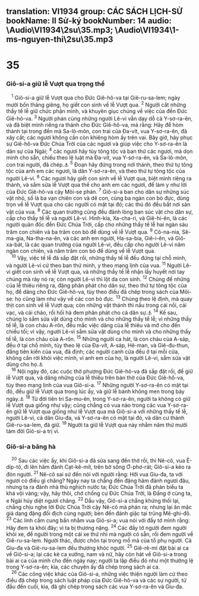 translation: VI1934
group: CÁC SÁCH LỊCH-SỬ
bookName: II Sử-ký 
bookNumber: 14
audio: \Audio\VI1934\2su\35.mp3; \Audio\VI1934\1-ms-nguyen-thi\2su\35.mp3
-------

<div class="title"><h1>35</h1><h3>Giô-si-a giữ lễ Vượt qua trọng thể</h3></div>
<span class="verse 2su_35_1"> <sup>1</sup> Giô-si-a giữ lễ Vượt qua cho Đức Giê-hô-va tại Giê-ru-sa-lem; ngày mười bốn tháng giêng, họ giết con sinh về lễ Vượt qua. </span>
<span class="verse 2su_35_2"><sup>2</sup> Người cắt những thầy tế lễ giữ chức phận mình, và khuyên giục chúng về việc của đền Đức Giê-hô-va. </span>
<span class="verse 2su_35_3"><sup>3</sup> Người phán cùng những người Lê-vi vẫn dạy dỗ cả Y-sơ-ra-ên, và đã biệt mình riêng ra thánh cho Đức Giê-hô-va, mà rằng: Hãy để hòm thánh tại trong đền mà Sa-lô-môn, con trai của Đa-vít, vua Y-sơ-ra-ên, đã xây cất; các ngươi không cần còn khiêng hòm ấy trên vai. Bây giờ, hãy phục sự Giê-hô-va Đức Chúa Trời của các ngươi và giúp việc cho Y-sơ-ra-ên là dân sự của Ngài; </span>
<span class="verse 2su_35_4"><sup>4</sup> các ngươi hãy tùy tông tộc và ban thứ các ngươi, mà dọn mình cho sẵn, chiếu theo lệ luật mà Đa-vít, vua Y-sơ-ra-ên, và Sa-lô-môn, con trai người, đã chép.<a data-toggle="tooltip" data-placement="bottom" title="2Su 8:14">⚓</a></span>
<span class="verse 2su_35_5"><sup>5</sup> Đoạn hãy đứng trong nơi thánh, theo thứ tự tông tộc của anh em các ngươi, là dân Y-sơ-ra-ên, và theo thứ tự tông tộc của người Lê-vi. </span>
<span class="verse 2su_35_6"><sup>6</sup> Các ngươi hãy giết con sinh về lễ Vượt qua, biệt mình riêng ra thánh, và sắm sửa lễ Vượt qua thế cho anh em các ngươi, để làm y như lời của Đức Giê-hô-va cậy Môi-se phán. </span>
<span class="verse 2su_35_7"><sup>7</sup> Giô-si-a ban cho dân sự những súc vật nhỏ, số là ba vạn chiên con và dê con, cùng ba ngàn con bò đực, dùng trọn về lễ Vượt qua cho các người có mặt tại đó; các thú đó đều bắt nơi sản vật của vua. </span>
<span class="verse 2su_35_8"><sup>8</sup> Các quan trưởng cũng đều đành lòng ban súc vật cho dân sự, cấp cho thầy tế lễ và người Lê-vi. Hinh-kia, Xa-cha-ri, và Giê-hi-ên, là các người quản đốc đền Đức Chúa Trời, cấp cho những thầy tế lễ hai ngàn sáu trăm con chiên và ba trăm con bò để dùng về lễ Vượt qua. </span>
<span class="verse 2su_35_9"><sup>9</sup> Cô-na-nia, Sê-ma-gia, Na-tha-na-ên, và các anh em người, Ha-sa-bia, Giê-i-ên, và Giô-xa-bát, là các quan trưởng của người Lê-vi, đều cấp cho người Lê-vi năm ngàn con chiên, và năm trăm con bò để dùng về lễ Vượt qua. <br/></span>
<span class="verse 2su_35_10"> <sup>10</sup> Vậy, việc tế lễ đã sắp đặt rồi, những thầy tế lễ đều đứng tại chỗ mình, và người Lê-vi cứ theo ban thứ mình, y theo mạng lịnh của vua. </span>
<span class="verse 2su_35_11"><sup>11</sup> Người Lê-vi giết con sinh về lễ Vượt qua, và những thầy tế lễ nhận lấy huyết nơi tay chúng mà rảy nó ra; còn người Lê-vi thì lột da con sinh. </span>
<span class="verse 2su_35_12"><sup>12</sup> Chúng để những của lễ thiêu riêng ra, đặng phân phát cho dân sự, theo thứ tự tông tộc của họ, để dâng cho Đức Giê-hô-va, tùy theo điều đã chép trong sách của Môi-se: họ cũng làm như vậy về các con bò đực. </span>
<span class="verse 2su_35_13"><sup>13</sup> Chúng theo lệ định, mà quay thịt con sinh về lễ Vượt qua; còn những vật thánh thì nấu trong cái nồi, cái vạc, và cái chảo, rồi hối hả đem phân phát cho cả dân sự.<a data-toggle="tooltip" data-placement="bottom" title="Xu 12:8-9">⚓</a></span>
<span class="verse 2su_35_14"><sup>14</sup> Kế sau, chúng lo sắm sửa vật dùng cho mình và cho những thầy tế lễ; vì những thầy tế lễ, là con cháu A-rôn, đều mắc việc dâng của lễ thiêu và mỡ cho đến chiều tối; vì vậy, người Lê-vi sắm sửa vật dùng cho mình và cho những thầy tế lễ, là con cháu của A-rôn. </span>
<span class="verse 2su_35_15"><sup>15</sup> Những người ca hát, là con cháu của A-sáp, đều ở tại chỗ mình, tùy theo lệ của Đa-vít, A-sáp, Hê-man, và Giê-đu-thun, đấng tiên kiến của vua, đã định; các người canh cửa đều ở tại mỗi cửa, không cần rời khỏi việc mình, vì anh em của họ, là người Lê-vi, sắm sửa vật dùng cho họ.<a data-toggle="tooltip" data-placement="bottom" title="1Su 25:1">⚓</a><br/></span>
<span class="verse 2su_35_16"> <sup>16</sup> Nội ngày đó, các cuộc thờ phượng Đức Giê-hô-va đã sắp đặt rồi, để giữ lễ Vượt qua, và dâng những của lễ thiêu trên bàn thờ của Đức Giê-hô-va, tùy theo mạng lịnh của vua Giô-si-a. </span>
<span class="verse 2su_35_17"><sup>17</sup> Những người Y-sơ-ra-ên có mặt tại đó, đều giữ lễ Vượt qua trong lúc ấy, và giữ lễ bánh không men trong bảy ngày.<a data-toggle="tooltip" data-placement="bottom" title="Xu 12:1-20">⚓</a></span>
<span class="verse 2su_35_18"><sup>18</sup> Từ đời tiên tri Sa-mu-ên, trong Y-sơ-ra-ên, người ta không có giữ lễ Vượt qua giống như vậy; cũng chẳng có vua nào trong các vua Y-sơ-ra-ên giữ lễ Vượt qua giống như lễ Vượt qua mà Giô-si-a với những thầy tế lễ, người Lê-vi, cả dân Giu-đa, và Y-sơ-ra-ên có mặt tại đó, và dân cư thành Giê-ru-sa-lem, đã giữ. </span>
<span class="verse 2su_35_19"><sup>19</sup> Người ta giữ lễ Vượt qua này nhằm năm thứ mười tám đời Giô-si-a trị vì. <br/></span>
<div class="title"><h3>Giô-si-a băng hà</h3></div>
<span class="verse 2su_35_20"> <sup>20</sup> Sau các việc ấy, khi Giô-si-a đã sửa sang đền thờ rồi, thì Nê-cô, vua Ê-díp-tô, đi lên hãm đánh Cạt-kê-mít, trên bờ sông Ơ-phơ-rát; Giô-si-a kéo ra đón người. </span>
<span class="verse 2su_35_21"><sup>21</sup> Nê-cô sai sứ đến nói với người rằng: Hỡi vua Giu-đa, ta với ngươi có điều gì chăng? Ngày nay ta chẳng đến đặng hãm đánh ngươi đâu, nhưng ta ra đánh nhà thù nghịch nước ta; Đức Chúa Trời đã phán biểu ta khá vội vàng; vậy, hãy thôi, chớ chống cự Đức Chúa Trời, là Đấng ở cùng ta, e Ngài hủy diệt ngươi chăng. </span>
<span class="verse 2su_35_22"><sup>22</sup> Dầu vậy, Giô-si-a chẳng khứng thối lại, chẳng chịu nghe lời Đức Chúa Trời cậy Nê-cô mà phán ra; nhưng lại ăn mặc giả dạng đặng đối địch cùng người; bèn đến đánh giặc tại trũng Mê-ghi-đô. </span>
<span class="verse 2su_35_23"><sup>23</sup> Các lính cầm cung bắn nhằm vua Giô-si-a; vua nói với đầy tớ mình rằng: Hãy đem ta khỏi đây; vì ta bị thương nặng. </span>
<span class="verse 2su_35_24"><sup>24</sup> Các đầy tớ người đem người khỏi xe, để người trong một cái xe thứ nhì mà người có sẵn, rồi đem người về Giê-ru-sa-lem. Người thác, được chôn tại trong mồ mả của tổ phụ người. Cả Giu-đa và Giê-ru-sa-lem đều thương khóc người. </span>
<span class="verse 2su_35_25"><sup>25</sup> Giê-rê-mi đặt bài ai ca về Giô-si-a; lại các kẻ ca xướng, nam và nữ, hãy còn hát về Giô-si-a trong bài ai ca của mình cho đến ngày nay; người ta lập điều đó như một thường lệ trong Y-sơ-ra-ên; kìa, các chuyện ấy đã chép trong sách ai ca. <br/></span>
<span class="verse 2su_35_26"> <sup>26</sup> Các công việc khác của Giô-si-a, những việc thiện người làm cứ theo điều đã chép trong sách luật pháp của Đức Giê-hô-va và các sự người, từ đầu đến cuối, kìa, đã ghi chép trong sách các vua Y-sơ-ra-ên và Giu-đa. <br/></span>
